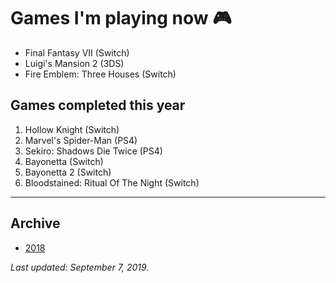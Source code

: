 # Games I'm playing now 🎮

- Final Fantasy VII (Switch)
- Luigi's Mansion 2 (3DS)
- Fire Emblem: Three Houses (Switch)

## Games completed this year

1. Hollow Knight (Switch)
1. Marvel's Spider-Man (PS4)
1. Sekiro: Shadows Die Twice (PS4)
1. Bayonetta (Switch)
1. Bayonetta 2 (Switch)
1. Bloodstained: Ritual Of The Night (Switch)

---

## Archive

- [2018](/play/2018)

*Last updated: September 7, 2019.*
